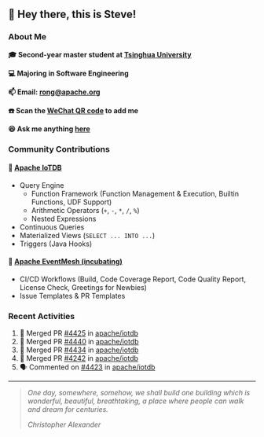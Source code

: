 ## 👋 Hey there, this is Steve!

### About Me

**🎓 Second-year master student at [Tsinghua University](https://www.tsinghua.edu.cn/)**

**💻 Majoring in Software Engineering**

**📫 Email: rong@apache.org**

**☎️ Scan the [WeChat QR code](https://github.com/SteveYurongSu/SteveYurongSu/issues/1) to add me**

**😆 Ask me anything <a href="https://github.com/SteveYurongSu/SteveYurongSu/issues">here</a>**

### Community Contributions

#### 🚀 [Apache IoTDB](https://github.com/apache/iotdb/pulls?q=is%3Apr+author%3ASteveYurongSu)

- Query Engine
  - Function Framework (Function Management & Execution, Builtin Functions, UDF Support)
  - Arithmetic Operators (`+`, `-`, `*`, `/`, `%`)
  - Nested Expressions
- Continuous Queries
- Materialized Views (`SELECT ... INTO ...`)
- Triggers (Java Hooks)

#### 🚀 [Apache EventMesh (incubating)](https://github.com/apache/incubator-eventmesh/pulls?q=is%3Apr+author%3ASteveYurongSu)

- CI/CD Workflows (Build, Code Coverage Report, Code Quality Report, License Check, Greetings for Newbies)
- Issue Templates & PR Templates 

### Recent Activities
<!--START_SECTION:activity-->

1. 🎉 Merged PR [#4425](https://github.com/apache/iotdb/pull/4425) in [apache/iotdb](https://github.com/apache/iotdb)
2. 🎉 Merged PR [#4440](https://github.com/apache/iotdb/pull/4440) in [apache/iotdb](https://github.com/apache/iotdb)
3. 🎉 Merged PR [#4434](https://github.com/apache/iotdb/pull/4434) in [apache/iotdb](https://github.com/apache/iotdb)
4. 🎉 Merged PR [#4242](https://github.com/apache/iotdb/pull/4242) in [apache/iotdb](https://github.com/apache/iotdb)
5. 🗣 Commented on [#4423](https://github.com/apache/iotdb/issues/4423) in [apache/iotdb](https://github.com/apache/iotdb)
<!--END_SECTION:activity-->

---

> *One day, somewhere, somehow, we shall build one building which is wonderful, beautiful, breathtaking, a place where people can walk and dream for centuries.*
>
> *Christopher Alexander*
